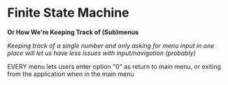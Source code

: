 # Finite State Machine
**Or How We're Keeping Track of (Sub)menus**

*Keeping track of a single number and only asking for menu input in one place will let us have less issues with input/navigation (probably)*

EVERY menu lets users enter option "0" as return to main menu, or exiting from the application when in the main menu

